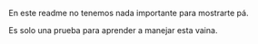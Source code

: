 En este readme no tenemos nada importante para mostrarte pá.

Es solo una prueba para aprender a manejar esta vaina.

